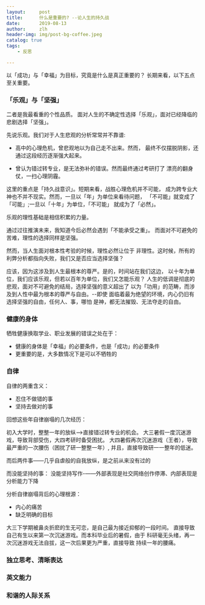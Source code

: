 ```yaml
---
layout:     post
title:      什么是重要的? --论人生的持久战
date:       2019-08-13
author:     zlh
header-img: img/post-bg-coffee.jpeg
catalog: true
tags:
    - 反思

---
```


以「成功」与「幸福」为目标，究竟是什么是真正重要的？
长期来看，以下五点至关重要。

### 「乐观」与「坚强」

二者是我最看重的个性品质。
面对人生的不确定性选择「乐观」，面对已经降临的悲剧选择「坚强」。

先说乐观。我们对于人生悲观的分析常常并不靠谱:

- 高中的心理危机，曾悲观地以为自己走不出来。然而，
最终不仅摆脱阴影，还通过这段经历逐渐强大起来。

- 曾认为错过转专业，是无法弥补的错误。然而最终通过考研打了
漂亮的翻身仗，一扫心理阴霾。

这里的重点是「持久战意识」。短期来看，战胜心理危机并不可能，
成为跨专业大神也不并不现实。然而，一旦以「年」为单位来看待问题，
「不可能」就变成了「可能」;一旦以「十年」为单位，「不可能」
就成为了「必然」。

乐观的理性基础是相信积累的力量。

通过过往推演未来，我知道今后必然会遇到「不能承受之重」。
而面对不可避免的苦难，理性的选择同样是坚强。


然而，当人生面对根本性考验的时候，理性必然让位于
非理性。这时候，所有的利弊分析都指向失败，我们又是否应当选择坚强？

应该，因为这涉及到人生最根本的尊严。是的，时间站在我们这边，
以十年为单位，我们应该乐观，但若以百年为单位，我们又怎能乐观？
人生的低调是彻底的悲观，面对不可避免的结局，选择坚强的意义超出了
以为「功用」的范畴，而涉及到人性中最为根本的尊严与自由。--即使
面临着最为绝望的环境，内心仍旧有选择坚强的自由，任何人、事，哪怕
是神，都无法摧毁、无法夺走的自由。


### 健康的身体
牺牲健康换取学业、职业发展的错误之处在于：

- 健康的身体是「幸福」的必要条件，也是「成功」的必要条件
- 更重要的是，大多数情况下是可以不牺牲的


### 自律
自律的两重含义：

- 忍住不做错的事
- 坚持去做对的事

回想这些年自律崩塌的几次经历：

初入大学时，整整一年的放纵——>直接错过转专业的机会。
大三暑假一度沉迷游戏，导致背部受伤，大四考研时备受困扰。
大四暑假再次沉迷游戏（王者），导致最严重的一次腰伤（困扰了研一整整一年）,
并且，直接导致研一一整年的低迷。

而后两件事——几乎自虐般的自我放纵，是之前从来没有过的

而没能坚持的事：
没能坚持写作-——外部表现是社交网络创作停滞、内部表现是分析能力下降


分析自律崩塌背后的心理根源：

- 内心的痛苦
- 缺乏明确的目标

大三下学期被鼻炎折麽的生无可恋，是自己最为接近抑郁的一段时间。
直接导致自己有生以来第一次沉迷游戏。而本科毕业后的暑假，由于
科研毫无头绪，再一次沉迷游戏无法自拔，这一次后果更为严重，直接导致
持续一年的腰痛。





### 独立思考、清晰表达

### 英文能力

### 和谐的人际关系



